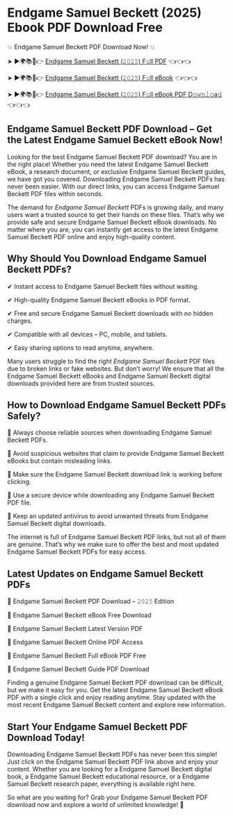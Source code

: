 # Endgame Samuel Beckett (2025) Ebook PDF Download Free

💥 Endgame Samuel Beckett PDF Download Now! 💥

➤ ►🌍📚📱👉 [Endgame Samuel Beckett (𝟸𝟶𝟸𝟻) F𝚞ll PDF](https://getpdf.xyz/endgame-samuel-beckett) 👈👈👈


➤ ►🌍📚📱👉 [Endgame Samuel Beckett (𝟸𝟶𝟸𝟻) F𝚞ll eBook](https://getpdf.xyz/endgame-samuel-beckett) 👈👈👈


➤ ►🌍📚📱👉 [Endgame Samuel Beckett (𝟸𝟶𝟸𝟻) F𝚞ll eBook PDF D𝚘𝚠𝚗𝚕𝚘a𝚍](https://getpdf.xyz/endgame-samuel-beckett) 👈👈👈


## Endgame Samuel Beckett PDF Download – Get the Latest Endgame Samuel Beckett eBook Now!

Looking for the best Endgame Samuel Beckett PDF download? You are in the right place! Whether you need the latest Endgame Samuel Beckett eBook, a research document, or exclusive Endgame Samuel Beckett guides, we have got you covered. Downloading Endgame Samuel Beckett PDFs has never been easier. With our direct links, you can access Endgame Samuel Beckett PDF files within seconds.

The demand for *Endgame Samuel Beckett* PDFs is growing daily, and many users want a trusted source to get their hands on these files. That’s why we provide safe and secure Endgame Samuel Beckett eBook downloads. No matter where you are, you can instantly get access to the latest Endgame Samuel Beckett PDF online and enjoy high-quality content.

## Why Should You Download Endgame Samuel Beckett PDFs?

✔ Instant access to Endgame Samuel Beckett files without waiting.

✔ High-quality Endgame Samuel Beckett eBooks in PDF format.

✔ Free and secure Endgame Samuel Beckett downloads with no hidden charges.

✔ Compatible with all devices – PC, mobile, and tablets.

✔ Easy sharing options to read anytime, anywhere.

Many users struggle to find the right *Endgame Samuel Beckett* PDF files due to broken links or fake websites. But don’t worry! We ensure that all the Endgame Samuel Beckett eBooks and Endgame Samuel Beckett digital downloads provided here are from trusted sources.

## How to Download Endgame Samuel Beckett PDFs Safely?

📌 Always choose reliable sources when downloading Endgame Samuel Beckett PDFs.

📌 Avoid suspicious websites that claim to provide Endgame Samuel Beckett eBooks but contain misleading links.

📌 Make sure the Endgame Samuel Beckett download link is working before clicking.

📌 Use a secure device while downloading any Endgame Samuel Beckett PDF file.

📌 Keep an updated antivirus to avoid unwanted threats from Endgame Samuel Beckett digital downloads.

The internet is full of Endgame Samuel Beckett PDF links, but not all of them are genuine. That’s why we make sure to offer the best and most updated Endgame Samuel Beckett PDFs for easy access.

## Latest Updates on Endgame Samuel Beckett PDFs

🔹 Endgame Samuel Beckett PDF Download – 𝟸𝟶𝟸𝟻 Edition

🔹 Endgame Samuel Beckett eBook Free Download

🔹 Endgame Samuel Beckett Latest Version PDF

🔹 Endgame Samuel Beckett Online PDF Access

🔹 Endgame Samuel Beckett Full eBook PDF Free

🔹 Endgame Samuel Beckett Guide PDF Download

Finding a genuine Endgame Samuel Beckett PDF download can be difficult, but we make it easy for you. Get the latest Endgame Samuel Beckett eBook PDF with a single click and enjoy reading anytime. Stay updated with the most recent Endgame Samuel Beckett content and explore new information.

## Start Your Endgame Samuel Beckett PDF Download Today!

Downloading Endgame Samuel Beckett PDFs has never been this simple! Just click on the Endgame Samuel Beckett PDF link above and enjoy your content. Whether you are looking for a Endgame Samuel Beckett digital book, a Endgame Samuel Beckett educational resource, or a Endgame Samuel Beckett research paper, everything is available right here.

So what are you waiting for? Grab your Endgame Samuel Beckett PDF download now and explore a world of unlimited knowledge! 🚀